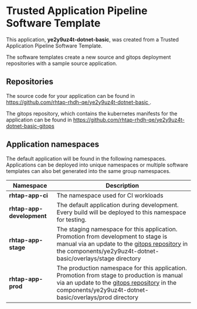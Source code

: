 # Trusted Application Pipeline Software Template

This application, **ye2y9uz4t-dotnet-basic**, was created from a Trusted Application Pipeline Software Template.

The software templates create a new source and gitops deployment repositories with a sample source application. 

## Repositories

The source code for your application can be found in [https://github.com/rhtap-rhdh-qe/ye2y9uz4t-dotnet-basic ](https://github.com/rhtap-rhdh-qe/ye2y9uz4t-dotnet-basic ).
 
The gitops repository, which contains the kubernetes manifests for the application can be found in 
[https://github.com/rhtap-rhdh-qe/ye2y9uz4t-dotnet-basic-gitops ](https://github.com/rhtap-rhdh-qe/ye2y9uz4t-dotnet-basic-gitops ) 

## Application namespaces 

The default application will be found in the following namespaces. Applications can be deployed into unique namespaces or multiple software templates can also bet generated into the same group namespaces.  

|  Namespace   |  Description   |  
| -------- | -------- |
| **rhtap-app-ci** | The namespace used for CI workloads |
| **rhtap-app-development** | The default application during development. Every build will be deployed to this namespace for testing. |
| **rhtap-app-stage** | The staging namespace for this application. Promotion from development to stage is manual via an update to the [gitops repository](https://github.com/rhtap-rhdh-qe/ye2y9uz4t-dotnet-basic-gitops ) in the components/ye2y9uz4t-dotnet-basic/overlays/stage directory |
| **rhtap-app-prod** | The production namespace for this application. Promotion from stage to production is manual via an update to the [gitops repository](https://github.com/rhtap-rhdh-qe/ye2y9uz4t-dotnet-basic-gitops ) in the components/ye2y9uz4t-dotnet-basic/overlays/prod directory |